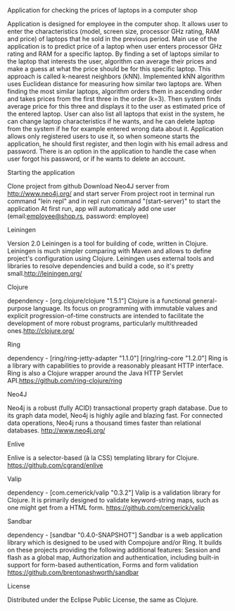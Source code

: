 Application for checking the prices of laptops in a computer shop

Application is designed for employee in the computer shop. It allows user to enter the characteristics (model,  screen size, processor GHz rating, RAM and price) of laptops that he sold in the previous period. Main use of the application is to predict price of a laptop when user enters  processor GHz rating and RAM for  a specific laptop.
By finding a set of laptops similar to the laptop that interests the user, algorithm can average their prices
and make a guess at what the price should be for this specific laptop. This approach is called k-nearest neighbors (kNN).  Implemented kNN algorithm uses Euclidean distance for measuring how similar two laptops are. When finding the most similar laptops, algorithm orders them in ascending order and takes prices from the first three in the order (k=3). Then system finds average price for this three and displays it to the user as estimated price of the entered laptop. 
User can also list all laptops that exist in the system, he can change laptop characteristics if he wants, and he can delete laptop from the system if he for example entered wrong data about it. 
Application allows only registered users to use it, so when someone starts the application, he should first register, and then login with his email adress and password. There is an option in the application to handle the case when  user forgot his password, or if he wants to delete an account.

Starting the application

Clone project from github
Download Neo4J server from http://www.neo4j.org/ and start server 
From project root in terminal run command "lein repl" and in repl run command "(start-server)" to start the application 
At first run, app will automaticaly add one user (email:employee@shop.rs, password: employee) 

Leiningen

Version 2.0 Leiningen is a tool for building of code, written in Clojure. Leiningen is much simpler comparing with Maven and allows to define project's configuration using Clojure. Leiningen uses external tools and libraries to resolve dependencies and build a code, so it's pretty small.http://leiningen.org/

Clojure

dependency - [org.clojure/clojure "1.5.1"] Clojure is a functional general-purpose language. Its focus on programming with immutable values and explicit progression-of-time constructs are intended to facilitate the development of more robust programs, particularly multithreaded ones.http://clojure.org/

Ring

dependency - [ring/ring-jetty-adapter "1.1.0"] [ring/ring-core "1.2.0"] Ring is a library with capabilities to provide a reasonably pleasant HTTP interface. Ring is also a Clojure wrapper around the Java HTTP Servlet API.https://github.com/ring-clojure/ring

Neo4J

Neo4j is a robust (fully ACID) transactional property graph database. Due to its graph data model, Neo4j is highly agile and blazing fast. For connected data operations, Neo4j runs a thousand times faster than relational databases.
http://www.neo4j.org/

Enlive

Enlive is a selector-based (à la CSS) templating library for Clojure.
https://github.com/cgrand/enlive

Valip

dependency - [com.cemerick/valip "0.3.2"] Valip is a validation library for Clojure. It is primarily designed to validate keyword-string maps, such as one might get from a HTML form.
https://github.com/cemerick/valip

Sandbar

dependency - [sandbar "0.4.0-SNAPSHOT"] Sandbar is a web application library which is designed to be used with Compojure and/or Ring. It builds on these projects providing the following additional features: Session and flash as a global map, Authorization and authentication, including built-in support for form-based authentication, Forms and form validation
https://github.com/brentonashworth/sandbar

License

Distributed under the Eclipse Public License, the same as Clojure.
